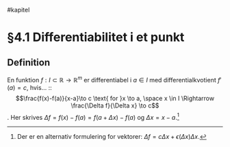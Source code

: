 #kapitel 
# §4.1 Differentiabilitet i et punkt
## Definition
En funktion $f:I \subset \mathbb{R} \to \mathbb{R}^{m}$ er differentiabel i $a \in I$ med differentialkvotient $f'(a) = c$, hvis... :: $$\frac{f(x)-f(a)}{x-a}\to c \text{ for }x \to a, \space x \in I \Rightarrow \frac{\Delta f}{\Delta x} \to c$$. Her skrives $\Delta f = f(x)-f(a)=f(a+\Delta x)-f(a)$ og $\Delta x = x-a$.[^1]




[^1]: Der er en alternativ formulering for vektorer: $\Delta f = c \Delta x + \epsilon(\Delta x)\Delta x$.